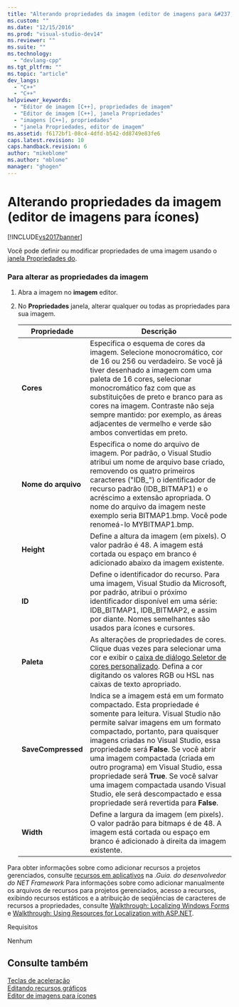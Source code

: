 ```yaml
---
title: "Alterando propriedades da imagem (editor de imagens para &#237;cones) | Microsoft Docs"
ms.custom: ""
ms.date: "12/15/2016"
ms.prod: "visual-studio-dev14"
ms.reviewer: ""
ms.suite: ""
ms.technology: 
  - "devlang-cpp"
ms.tgt_pltfrm: ""
ms.topic: "article"
dev_langs: 
  - "C++"
  - "C++"
helpviewer_keywords: 
  - "Editor de imagem [C++], propriedades de imagem"
  - "Editor de imagem [C++], janela Propriedades"
  - "imagens [C++], propriedades"
  - "janela Propriedades, editor de imagem"
ms.assetid: f6172bf1-08c4-4dfd-b542-dd8749e83fe6
caps.latest.revision: 10
caps.handback.revision: 6
author: "mikeblome"
ms.author: "mblome"
manager: "ghogen"
---
```

# Alterando propriedades da imagem (editor de imagens para &#237;cones)
[!INCLUDE[vs2017banner](../assembler/inline/includes/vs2017banner.md)]

Você pode definir ou modificar propriedades de uma imagem usando o  [janela Propriedades do](../Topic/Properties%20Window.md).  
  
### Para alterar as propriedades da imagem  
  
1.  Abra a imagem no  **imagem** editor.  
  
2.  No  **Propriedades** janela, alterar qualquer ou todas as propriedades para sua imagem.  
  
    |Propriedade|Descrição|  
    |-----------------|---------------|  
    |**Cores**|Especifica o esquema de cores da imagem.  Selecione monocromático, cor de 16 ou 256 ou verdadeiro.  Se você já tiver desenhado a imagem com uma paleta de 16 cores, selecionar monocromático faz com que as substituições de preto e branco para as cores na imagem.  Contraste não seja sempre mantido: por exemplo, as áreas adjacentes de vermelho e verde são ambos convertidas em preto.|  
    |**Nome do arquivo**|Especifica o nome do arquivo de imagem.  Por padrão, o Visual Studio atribui um nome de arquivo base criado, removendo os quatro primeiros caracteres \("IDB\_"\) o identificador de recurso padrão \(IDB\_BITMAP1\) e o acréscimo a extensão apropriada.  O nome do arquivo da imagem neste exemplo seria BITMAP1.bmp.  Você pode renomeá\-lo MYBITMAP1.bmp.|  
    |**Height**|Define a altura da imagem \(em pixels\).  O valor padrão é 48.  A imagem está cortada ou espaço em branco é adicionado abaixo da imagem existente.|  
    |**ID**|Define o identificador do recurso.  Para uma imagem, Visual Studio da Microsoft, por padrão, atribui o próximo identificador disponível em uma série: IDB\_BITMAP1, IDB\_BITMAP2, e assim por diante.  Nomes semelhantes são usados para ícones e cursores.|  
    |**Paleta**|As alterações de propriedades de cores.  Clique duas vezes para selecionar uma cor e exibir o  [caixa de diálogo Seletor de cores personalizado](../windows/custom-color-selector-dialog-box-image-editor-for-icons.md).  Defina a cor digitando os valores RGB ou HSL nas caixas de texto apropriado.|  
    |**SaveCompressed**|Indica se a imagem está em um formato compactado.  Esta propriedade é somente para leitura.  Visual Studio não permite salvar imagens em um formato compactado, portanto, para quaisquer imagens criadas no Visual Studio, essa propriedade será  **False**.  Se você abrir uma imagem compactada \(criada em outro programa\) em Visual Studio, essa propriedade será  **True**.  Se você salvar uma imagem compactada usando Visual Studio, ele será descompactado e essa propriedade será revertida para  **False**.|  
    |**Width**|Define a largura da imagem \(em pixels\).  O valor padrão para bitmaps é de 48.  A imagem está cortada ou espaço em branco é adicionado à direita da imagem existente.|  
  
 Para obter informações sobre como adicionar recursos a projetos gerenciados, consulte  [recursos em aplicativos](../Topic/Resources%20in%20Desktop%20Apps.md) na  *.Guia. do desenvolvedor do NET Framework* Para informações sobre como adicionar manualmente os arquivos de recursos para projetos gerenciados, acesso a recursos, exibindo recursos estáticos e a atribuição de seqüências de caracteres de recursos a propriedades, consulte  [Walkthrough: Localizing Windows Forms](http://msdn.microsoft.com/pt-br/9a96220d-a19b-4de0-9f48-01e5d82679e5) e [Walkthrough: Using Resources for Localization with ASP.NET](../Topic/Walkthrough:%20Using%20Resources%20for%20Localization%20with%20ASP.NET.md).  
  
 Requisitos  
  
 Nenhum  
  
## Consulte também  
 [Teclas de aceleração](../mfc/accelerator-keys-image-editor-for-icons.md)   
 [Editando recursos gráficos](../mfc/editing-graphical-resources-image-editor-for-icons.md)   
 [Editor de imagens para ícones](../mfc/image-editor-for-icons.md)